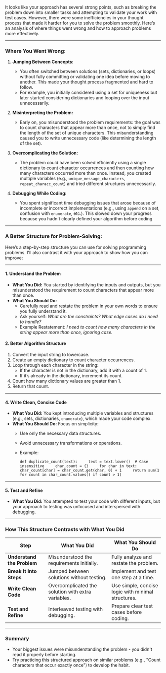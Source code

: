 It looks like your approach has several strong points, such as breaking the problem down into smaller tasks and attempting to validate your work with test cases. However, there were some inefficiencies in your thought process that made it harder for you to solve the problem smoothly. Here’s an analysis of where things went wrong and how to approach problems more effectively.

---

### **Where You Went Wrong:**

1. **Jumping Between Concepts:**
    
    - You often switched between solutions (sets, dictionaries, or loops) without fully committing or validating one idea before moving to another. This made your thought process fragmented and hard to follow.
    - For example, you initially considered using a set for uniqueness but later started considering dictionaries and looping over the input unnecessarily.
2. **Misinterpreting the Problem:**
    
    - Early on, you misunderstood the problem requirements: the goal was to count characters that appear more than once, not to simply find the length of the set of unique characters. This misunderstanding caused you to write unnecessary code (like determining the length of the set).
3. **Overcomplicating the Solution:**
    
    - The problem could have been solved efficiently using a single dictionary to count character occurrences and then counting how many characters occurred more than once. Instead, you created multiple variables (e.g., `unique_message_characters`, `repeat_characc_count`) and tried different structures unnecessarily.
4. **Debugging While Coding:**
    
    - You spent significant time debugging issues that arose because of incomplete or incorrect implementations (e.g., using `append` on a set, confusion with `enumerate`, etc.). This slowed down your progress because you hadn't clearly defined your algorithm before coding.

---

### **A Better Structure for Problem-Solving:**

Here’s a step-by-step structure you can use for solving programming problems. I'll also contrast it with your approach to show how you can improve:

---

#### 1. **Understand the Problem**

- **What You Did:** You started by identifying the inputs and outputs, but you misunderstood the requirement to count characters that appear more than once.
- **What You Should Do:**
    - Carefully read and restate the problem in your own words to ensure you fully understand it.
    - Ask yourself: _What are the constraints? What edge cases do I need to handle?_
    - Example Restatement: _I need to count how many characters in the string appear more than once, ignoring case._

#### 2. **Better Algorithm Structure**

1. Convert the input string to lowercase.
2. Create an empty dictionary to count character occurrences.
3. Loop through each character in the string:
   - If the character is not in the dictionary, add it with a count of 1.
   - If it’s already in the dictionary, increment its count.
4. Count how many dictionary values are greater than 1.
5. Return that count.

---

#### 4. **Write Clean, Concise Code**

- **What You Did:** You kept introducing multiple variables and structures (e.g., sets, dictionaries, `enumerate`), which made your code complex.
- **What You Should Do:** Focus on simplicity:
    - Use only the necessary data structures.
    - Avoid unnecessary transformations or operations.
    - Example:
        
        `def duplicate_count(text):     text = text.lower()  # Case insensitive     char_count = {}     for char in text:         char_count[char] = char_count.get(char, 0) + 1     return sum(1 for count in char_count.values() if count > 1)`
        

---

#### 5. **Test and Refine**

- **What You Did:** You attempted to test your code with different inputs, but your approach to testing was unfocused and interspersed with debugging.

---

### **How This Structure Contrasts with What You Did**

| Step                       | What You Did                                       | What You Should Do                                 |
| -------------------------- | -------------------------------------------------- | -------------------------------------------------- |
| **Understand the Problem** | Misunderstood the requirements initially.          | Fully analyze and restate the problem.             |
| **Break It Into Steps**    | Jumped between solutions without testing.          | Implement and test one step at a time.             |
| **Write Clean Code**       | Overcomplicated the solution with extra variables. | Use simple, concise logic with minimal structures. |
| **Test and Refine**        | Interleaved testing with debugging.                | Prepare clear test cases before coding.            |

---

### **Summary**

- Your biggest issues were misunderstanding the problem - you didn't read it properly before starting.
- Try practicing this structured approach on similar problems (e.g., "Count characters that occur exactly once") to develop the habit.